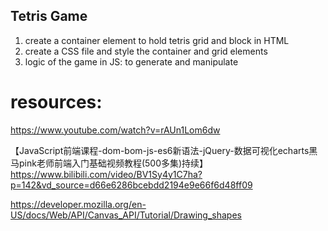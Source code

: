 ## Tetris Game
1. create a container element to hold tetris grid and block in HTML
2. create a CSS file and style the container and grid elements 
3. logic of the game in JS: to generate and manipulate



# resources: 
https://www.youtube.com/watch?v=rAUn1Lom6dw

【JavaScript前端课程-dom-bom-js-es6新语法-jQuery-数据可视化echarts黑马pink老师前端入门基础视频教程(500多集)持续】https://www.bilibili.com/video/BV1Sy4y1C7ha?p=142&vd_source=d66e6286bcebdd2194e9e66f6d48ff09

https://developer.mozilla.org/en-US/docs/Web/API/Canvas_API/Tutorial/Drawing_shapes


